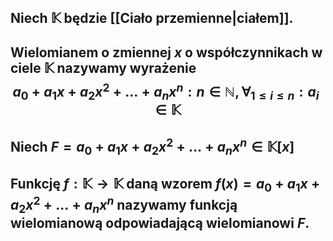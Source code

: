 ## Niech $\mathbb{K}$ będzie [[Ciało przemienne|ciałem]].
## **Wielomianem** o zmiennej $x$ o współczynnikach w ciele $\mathbb{K}$ nazywamy wyrażenie $$a_0+a_1x+a_2x^2+\dots+a_nx^n : n\in\mathbb{N}, \forall_{1\leq i\leq n} :a_i\in \mathbb{K}$$
## Niech $F=a_0+a_1x+a_2x^2+\dots+a_nx^n \in \mathbb{K}[x]$
## Funkcję $f:\mathbb{K}\to\mathbb{K}$ daną wzorem $f(x)=a_0+a_1x+a_2x^2+\dots+a_nx^n$ nazywamy **funkcją wielomianową** odpowiadającą wielomianowi $F$.